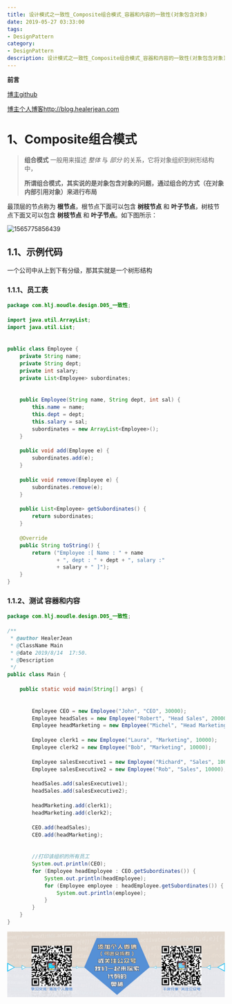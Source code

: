 ```yaml
---
title: 设计模式之一致性_Composite组合模式_容器和内容的一致性(对象包含对象)
date: 2019-05-27 03:33:00
tags: 
- DesignPattern
category: 
- DesignPattern
description: 设计模式之一致性_Composite组合模式_容器和内容的一致性(对象包含对象)
---
```





**前言**     

[博主github](https://github.com/HealerJean)     

[博主个人博客http://blog.healerjean.com](http://HealerJean.github.io)    



# 1、Composite组合模式

>  **组合模式** 一般用来描述 *整体* 与 *部分* 的关系，它将对象组织到树形结构中，  
>
> **所谓组合模式，其实说的是对象包含对象的问题，通过组合的方式（在对象内部引用对象）来进行布局**        





最顶层的节点称为 **根节点**，根节点下面可以包含 **树枝节点** 和 **叶子节点**，树枝节点下面又可以包含 **树枝节点** 和 **叶子节点**。如下图所示：

![1565775856439](D:\study\HealerJean.github.io\blogImages\1565775856439.png)






## 1.1、示例代码 



一个公司中从上到下有分级，那其实就是一个树形结构



### 1.1.1、员工表

```java
package com.hlj.moudle.design.D05_一致性;

import java.util.ArrayList;
import java.util.List;


public class Employee {
    private String name;
    private String dept;
    private int salary;
    private List<Employee> subordinates;


    public Employee(String name, String dept, int sal) {
        this.name = name;
        this.dept = dept;
        this.salary = sal;
        subordinates = new ArrayList<Employee>();
    }

    public void add(Employee e) {
        subordinates.add(e);
    }

    public void remove(Employee e) {
        subordinates.remove(e);
    }

    public List<Employee> getSubordinates() {
        return subordinates;
    }

    @Override
    public String toString() {
        return ("Employee :[ Name : " + name
                + ", dept : " + dept + ", salary :"
                + salary + " ]");
    }
}

```



### 1.1.2、测试 容器和内容

```java
package com.hlj.moudle.design.D05_一致性;

/**
 * @author HealerJean
 * @ClassName Main
 * @date 2019/8/14  17:50.
 * @Description
 */
public class Main {

    public static void main(String[] args) {


        Employee CEO = new Employee("John", "CEO", 30000);
        Employee headSales = new Employee("Robert", "Head Sales", 20000);
        Employee headMarketing = new Employee("Michel", "Head Marketing", 20000);

        Employee clerk1 = new Employee("Laura", "Marketing", 10000);
        Employee clerk2 = new Employee("Bob", "Marketing", 10000);

        Employee salesExecutive1 = new Employee("Richard", "Sales", 10000);
        Employee salesExecutive2 = new Employee("Rob", "Sales", 10000);

        headSales.add(salesExecutive1);
        headSales.add(salesExecutive2);

        headMarketing.add(clerk1);
        headMarketing.add(clerk2);

        CEO.add(headSales);
        CEO.add(headMarketing);


        //打印该组织的所有员工
        System.out.println(CEO);
        for (Employee headEmployee : CEO.getSubordinates()) {
            System.out.println(headEmployee);
            for (Employee employee : headEmployee.getSubordinates()) {
                System.out.println(employee);
            }
        }
    }
}

```














![](https://raw.githubusercontent.com/HealerJean/HealerJean.github.io/master/assets/img/artical_bottom.jpg)




<!-- Gitalk 评论 start  -->

<link rel="stylesheet" href="https://unpkg.com/gitalk/dist/gitalk.css">
<script src="https://unpkg.com/gitalk@latest/dist/gitalk.min.js"></script> 
<div id="gitalk-container"></div>    
 <script type="text/javascript">
    var gitalk = new Gitalk({
		clientID: `1d164cd85549874d0e3a`,
		clientSecret: `527c3d223d1e6608953e835b547061037d140355`,
		repo: `HealerJean.github.io`,
		owner: 'HealerJean',
		admin: ['HealerJean'],
		id: 'lXUGybvJk4BLeFY9',
    });
    gitalk.render('gitalk-container');
</script> 


<!-- Gitalk end -->

